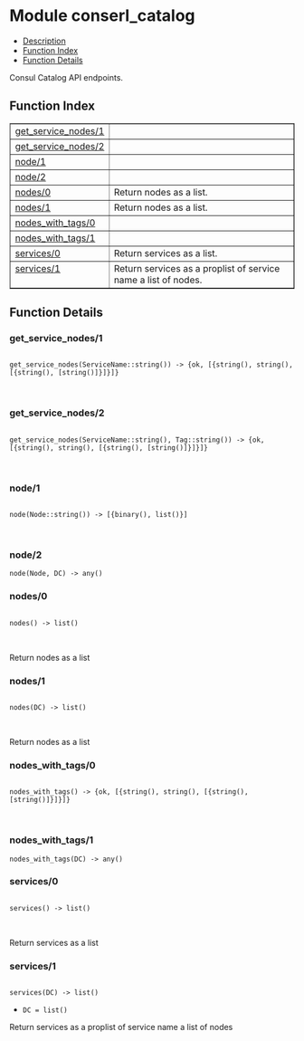 

# Module conserl_catalog #
* [Description](#description)
* [Function Index](#index)
* [Function Details](#functions)

Consul Catalog API endpoints.

<a name="index"></a>

## Function Index ##


<table width="100%" border="1" cellspacing="0" cellpadding="2" summary="function index"><tr><td valign="top"><a href="#get_service_nodes-1">get_service_nodes/1</a></td><td></td></tr><tr><td valign="top"><a href="#get_service_nodes-2">get_service_nodes/2</a></td><td></td></tr><tr><td valign="top"><a href="#node-1">node/1</a></td><td></td></tr><tr><td valign="top"><a href="#node-2">node/2</a></td><td></td></tr><tr><td valign="top"><a href="#nodes-0">nodes/0</a></td><td>Return nodes as a list.</td></tr><tr><td valign="top"><a href="#nodes-1">nodes/1</a></td><td>Return nodes as a list.</td></tr><tr><td valign="top"><a href="#nodes_with_tags-0">nodes_with_tags/0</a></td><td></td></tr><tr><td valign="top"><a href="#nodes_with_tags-1">nodes_with_tags/1</a></td><td></td></tr><tr><td valign="top"><a href="#services-0">services/0</a></td><td>Return services as a list.</td></tr><tr><td valign="top"><a href="#services-1">services/1</a></td><td>Return services as a proplist of service name a list of nodes.</td></tr></table>


<a name="functions"></a>

## Function Details ##

<a name="get_service_nodes-1"></a>

### get_service_nodes/1 ###

<pre><code>
get_service_nodes(ServiceName::string()) -&gt; {ok, [{string(), string(), [{string(), [string()]}]}]}
</code></pre>
<br />

<a name="get_service_nodes-2"></a>

### get_service_nodes/2 ###

<pre><code>
get_service_nodes(ServiceName::string(), Tag::string()) -&gt; {ok, [{string(), string(), [{string(), [string()]}]}]}
</code></pre>
<br />

<a name="node-1"></a>

### node/1 ###

<pre><code>
node(Node::string()) -&gt; [{binary(), list()}]
</code></pre>
<br />

<a name="node-2"></a>

### node/2 ###

`node(Node, DC) -> any()`

<a name="nodes-0"></a>

### nodes/0 ###

<pre><code>
nodes() -&gt; list()
</code></pre>
<br />

Return nodes as a list

<a name="nodes-1"></a>

### nodes/1 ###

<pre><code>
nodes(DC) -&gt; list()
</code></pre>
<br />

Return nodes as a list

<a name="nodes_with_tags-0"></a>

### nodes_with_tags/0 ###

<pre><code>
nodes_with_tags() -&gt; {ok, [{string(), string(), [{string(), [string()]}]}]}
</code></pre>
<br />

<a name="nodes_with_tags-1"></a>

### nodes_with_tags/1 ###

`nodes_with_tags(DC) -> any()`

<a name="services-0"></a>

### services/0 ###

<pre><code>
services() -&gt; list()
</code></pre>
<br />

Return services as a list

<a name="services-1"></a>

### services/1 ###

<pre><code>
services(DC) -&gt; list()
</code></pre>

<ul class="definitions"><li><code>DC = list()</code></li></ul>

Return services as a proplist of service name a list of nodes

